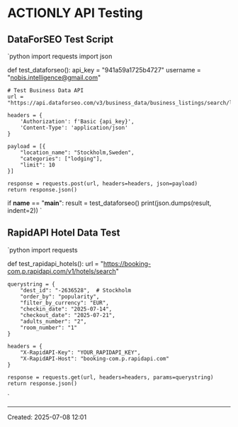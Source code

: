 ﻿# ACTIONLY API Testing

## DataForSEO Test Script
`python
import requests
import json

def test_dataforseo():
    api_key = "941a59a1725b4727"
    username = "nobis.intelligence@gmail.com"
    
    # Test Business Data API
    url = "https://api.dataforseo.com/v3/business_data/business_listings/search/live"
    
    headers = {
        'Authorization': f'Basic {api_key}',
        'Content-Type': 'application/json'
    }
    
    payload = [{
        "location_name": "Stockholm,Sweden",
        "categories": ["lodging"],
        "limit": 10
    }]
    
    response = requests.post(url, headers=headers, json=payload)
    return response.json()

if __name__ == "__main__":
    result = test_dataforseo()
    print(json.dumps(result, indent=2))
`

## RapidAPI Hotel Data Test
`python
import requests

def test_rapidapi_hotels():
    url = "https://booking-com.p.rapidapi.com/v1/hotels/search"
    
    querystring = {
        "dest_id": "-2636528",  # Stockholm
        "order_by": "popularity",
        "filter_by_currency": "EUR",
        "checkin_date": "2025-07-14",
        "checkout_date": "2025-07-21",
        "adults_number": "2",
        "room_number": "1"
    }
    
    headers = {
        "X-RapidAPI-Key": "YOUR_RAPIDAPI_KEY",
        "X-RapidAPI-Host": "booking-com.p.rapidapi.com"
    }
    
    response = requests.get(url, headers=headers, params=querystring)
    return response.json()
`

---
Created: 2025-07-08 12:01
